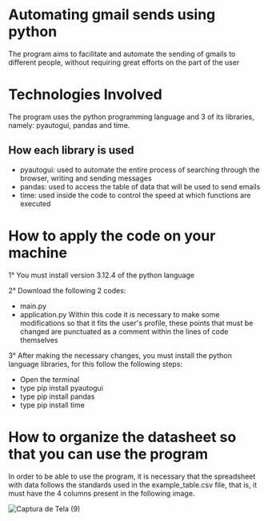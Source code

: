 # Automating gmail sends using python
The program aims to facilitate and automate the sending of gmails to different people, without requiring great efforts on the part of the user

# Technologies Involved
The program uses the python programming language and 3 of its libraries, namely: pyautogui, pandas and time.

## How each library is used
- pyautogui: used to automate the entire process of searching through the browser, writing and sending messages
- pandas: used to access the table of data that will be used to send emails
- time: used inside the code to control the speed at which functions are executed

# How to apply the code on your machine
1° You must install version 3.12.4 of the python language

2° Download the following 2 codes:
- main.py
- application.py
Within this code it is necessary to make some modifications so that it fits the user's profile, these points that must be changed are punctuated as a comment within the lines of code themselves

3° After making the necessary changes, you must install the python language libraries, for this follow the following steps:
- Open the terminal
- type pip install pyautogui
- type pip install pandas
- type pip install time

# How to organize the datasheet so that you can use the program
In order to be able to use the program, it is necessary that the spreadsheet with data follows the standards used in the example_table.csv file, that is, it must have the 4 columns present in the following image.

![Captura de Tela (9)](https://github.com/JorgeJMarttins/Automating-Gmail-Sends-Using-Python/assets/175155847/d492bbe3-4c82-466b-88a4-fa7b06bf21f9)



